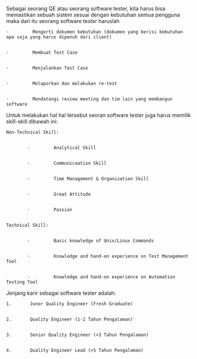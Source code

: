 Sebagai seorang QE atau seorang software tester, kita harus bisa memastikan sebuah sistem sesuai dengan kebutuhan semua pengguna maka dari itu seorang software tester haruslah


    ·         Mengerti dokumen kebutuhan (dokumen yang berisi kebutuhan apa saja yang harus dipenuh dari client)


    ·         Membuat Test Case


    ·         Menjalankan Test Case


    ·         Melaporkan dan melakukan re-test


    ·         Mendatangi review meeting dan tim lain yang membangun software

Untuk melakukan hal hal tersebut seoran software tester juga harus memilik skill-skill dibawah ini:


    Non-Technical Skill:


            ·         Analytical Skill


            ·         Communicaation Skill


            ·         Time Management & Organization Skill


            ·         Great Attitude


            ·         Passion


    Technical Skill:


            ·         Basic knowledge of Unix/Linux Commands


            ·         Knowledge and hand-on experience on Test Management Tool


            ·         Knowledge and hand-on experience on Automation Testing Tool

 

Jenjang karir sebagai software tester adalah:


    1.       Junor Quality Engineer (Fresh Graduate)


    2.       Quality Engineer (1-2 Tahun Pengalaman)


    3.       Senior Quality Engineer (>3 Tahun Pengalaman)


    4.       Quality Engineer Lead (>5 Tahun Pengalaman)
